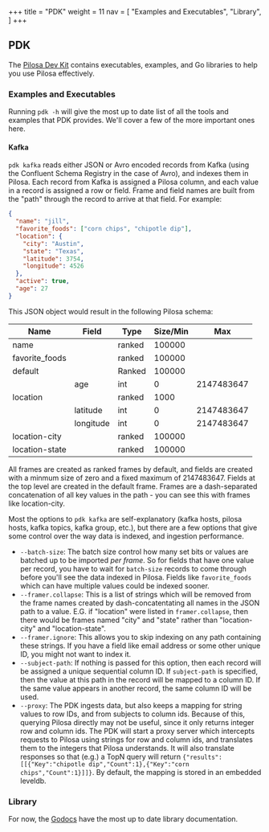 +++
title = "PDK"
weight = 11
nav = [
    "Examples and Executables",
    "Library",
]
+++

## PDK

The [Pilosa Dev Kit](https://github.com/pilosa/pdk) contains executables, examples, and Go libraries to help you use Pilosa effectively.

### Examples and Executables
Running `pdk -h` will give the most up to date list of all the tools and examples that PDK provides. We'll cover a few of the more important ones here.

#### Kafka
`pdk kafka` reads either JSON or Avro encoded records from Kafka (using the
Confluent Schema Registry in the case of Avro), and indexes them in Pilosa. Each
record from Kafka is assigned a Pilosa column, and each value in a record is
assigned a row or field. Frame and field names are built from the "path" through
the record to arrive at that field. For example:

```json
{
  "name": "jill",
  "favorite_foods": ["corn chips", "chipotle dip"],
  "location": {
    "city": "Austin",
    "state": "Texas",
    "latitude": 3754,
    "longitude": 4526
  },
  "active": true,
  "age": 27
}
```

This JSON object would result in the following Pilosa schema:

| Name           | Field     | Type   | Size/Min |        Max |
|----------------|-----------|--------|----------|------------|
| name           |           | ranked |   100000 |            |
| favorite_foods |           | ranked |   100000 |            |
| default        |           | Ranked |   100000 |            |
|                | age       | int    |        0 | 2147483647 |
| location       |           | ranked |     1000 |            |
|                | latitude  | int    |        0 | 2147483647 |
|                | longitude | int    |        0 | 2147483647 |
| location-city  |           | ranked |   100000 |            |
| location-state |           | ranked |   100000 |            |

All frames are created as ranked frames by default, and fields are created with
a minmum size of zero and a fixed maximum of 2147483647. Fields at the top level
are created in the default frame. Frames are a dash-separated concatenation of
all key values in the path - you can see this with frames like location-city.


Most the options to `pdk kafka` are self-explanatory (kafka hosts, pilosa hosts,
kafka topics, kafka group, etc.), but there are a few options that give some
control over the way data is indexed, and ingestion performance.

* `--batch-size`: The batch size control how many set bits or values are batched up to be imported *per frame*. So for fields that have one value per record, you have to wait for `batch-size` records to come through before you'll see the data indexed in Pilosa. Fields like `favorite_foods` which can have multiple values could be indexed sooner.
* `--framer.collapse`: This is a list of strings which will be removed from the frame names created by dash-concatentating all names in the JSON path to a value. E.G. if "location" were listed in `framer.collapse`, then there would be frames named "city" and "state" rather than "location-city" and "location-state".
* `--framer.ignore`: This allows you to skip indexing on any path containing these strings. If you have a field like email address or some other unique ID, you might not want to index it.
* `--subject-path`: If nothing is passed for this option, then each record will be assigned a unique sequential column ID. If `subject-path` is specified, then the value at this path in the record will be mapped to a column ID. If the same value appears in another record, the same column ID will be used.
* `--proxy`: The PDK ingests data, but also keeps a mapping for string values to row IDs, and from subjects to column ids. Because of this, querying Pilosa directly may not be useful, since it only returns integer row and column ids. The PDK will start a proxy server which intercepts requests to Pilosa using strings for row and column ids, and translates them to the integers that Pilosa understands. It will also translate responses so that (e.g.) a TopN query will return `{"results":[[{"Key":"chipotle dip","Count":1},{"Key":"corn chips","Count":1}]]}`. By default, the mapping is stored in an embedded leveldb.


### Library

For now, the [Godocs](https://godoc.org/github.com/pilosa/pdk) have the most up to date library documentation.

